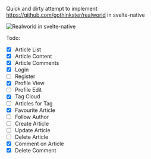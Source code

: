 Quick and dirty attempt to implement https://github.com/gothinkster/realworld in svelte-native

![Realworld in svelte-native](https://raw.githubusercontent.com/halfnelson/svelte-native-realworld/master/nativescript-svelte-realworld.gif)

Todo:

 - [x] Article List  
 - [x] Article Content
 - [x] Article Comments
 - [x] Login
 - [ ] Register
 - [x] Profile View
 - [ ] Profile Edit
 - [x] Tag Cloud
 - [ ] Articles for Tag
 - [x] Favourite Article
 - [ ] Follow Author
 - [ ] Create Article
 - [ ] Update Article
 - [ ] Delete Article
 - [x] Comment on Article
 - [x] Delete Comment